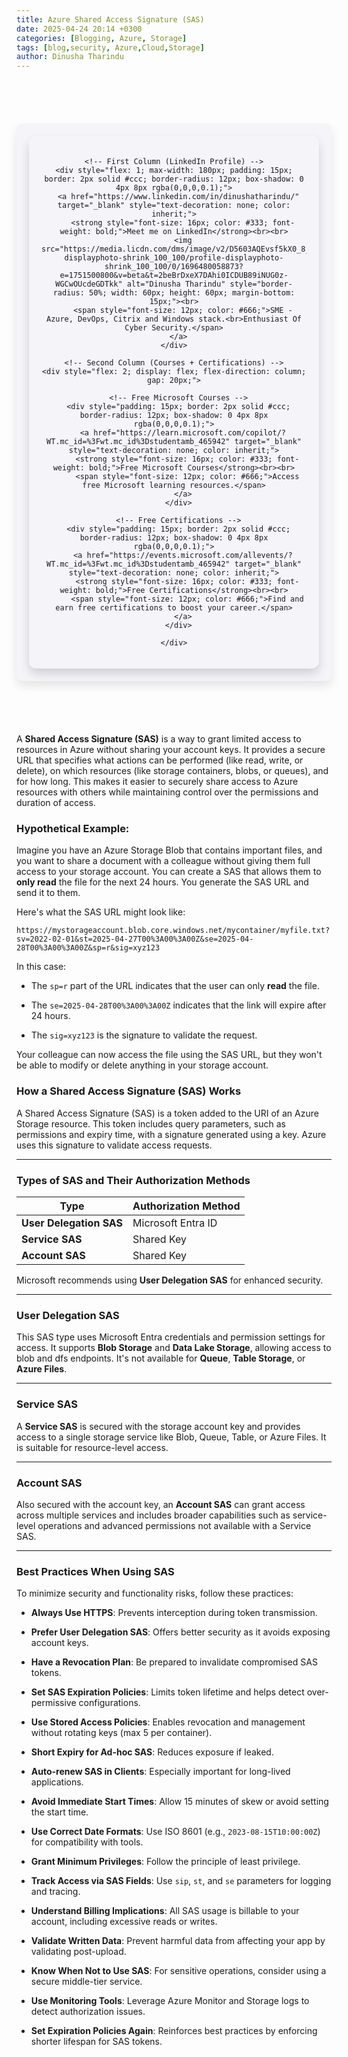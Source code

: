 ```yaml
---
title: Azure Shared Access Signature (SAS)
date: 2025-04-24 20:14 +0300
categories: [Blogging, Azure, Storage]
tags: [blog,security, Azure,Cloud,Storage]
author: Dinusha Tharindu
---
```

<!-- Space between Posts -->
<div style="height: 50px;"></div> <!-- This creates space -->

<div style="margin: 20px auto; padding: 20px; max-width: 900px; background: #f4f4f9; border-radius: 10px; box-shadow: 0 8px 16px rgba(0, 0, 0, 0.1);">

  <div style="display: flex; justify-content: center; align-items: flex-start; text-align: center; gap: 25px; padding: 20px; border-radius: 12px; box-shadow: 0 8px 16px rgba(0,0,0,0.15);">
  
    <!-- First Column (LinkedIn Profile) -->
    <div style="flex: 1; max-width: 180px; padding: 15px; border: 2px solid #ccc; border-radius: 12px; box-shadow: 0 4px 8px rgba(0,0,0,0.1);">
      <a href="https://www.linkedin.com/in/dinushatharindu/" target="_blank" style="text-decoration: none; color: inherit;">
        <strong style="font-size: 16px; color: #333; font-weight: bold;">Meet me on LinkedIn</strong><br><br>
        <img src="https://media.licdn.com/dms/image/v2/D5603AQEvsf5kX0_8jw/profile-displayphoto-shrink_100_100/profile-displayphoto-shrink_100_100/0/1696480058873?e=1751500800&v=beta&t=2beBrDxeX7DAhi0ICDUB89iNUG0z-WGCwOUcdeGDTkk" alt="Dinusha Tharindu" style="border-radius: 50%; width: 60px; height: 60px; margin-bottom: 15px;"><br>
        <span style="font-size: 12px; color: #666;">SME - Azure, DevOps, Citrix and Windows stack.<br>Enthusiast Of Cyber Security.</span>
      </a>
    </div>

    <!-- Second Column (Courses + Certifications) -->
    <div style="flex: 2; display: flex; flex-direction: column; gap: 20px;">
  
      <!-- Free Microsoft Courses -->
      <div style="padding: 15px; border: 2px solid #ccc; border-radius: 12px; box-shadow: 0 4px 8px rgba(0,0,0,0.1);">
        <a href="https://learn.microsoft.com/copilot/?WT.mc_id=%3Fwt.mc_id%3Dstudentamb_465942" target="_blank" style="text-decoration: none; color: inherit;">
          <strong style="font-size: 16px; color: #333; font-weight: bold;">Free Microsoft Courses</strong><br><br>
          <span style="font-size: 12px; color: #666;">Access free Microsoft learning resources.</span>
        </a>
      </div>
  
      <!-- Free Certifications -->
      <div style="padding: 15px; border: 2px solid #ccc; border-radius: 12px; box-shadow: 0 4px 8px rgba(0,0,0,0.1);">
        <a href="https://events.microsoft.com/allevents/?WT.mc_id=%3Fwt.mc_id%3Dstudentamb_465942" target="_blank" style="text-decoration: none; color: inherit;">
          <strong style="font-size: 16px; color: #333; font-weight: bold;">Free Certifications</strong><br><br>
          <span style="font-size: 12px; color: #666;">Find and earn free certifications to boost your career.</span>
        </a>
      </div>
  
    </div>

  </div>

</div>

<!-- Space between Posts -->
<div style="height: 50px;"></div> <!-- This creates space -->

A **Shared Access Signature (SAS)** is a way to grant limited access to resources in Azure without sharing your account keys. It provides a secure URL that specifies what actions can be performed (like read, write, or delete), on which resources (like storage containers, blobs, or queues), and for how long. This makes it easier to securely share access to Azure resources with others while maintaining control over the permissions and duration of access.

### Hypothetical Example:

Imagine you have an Azure Storage Blob that contains important files, and you want to share a document with a colleague without giving them full access to your storage account. You can create a SAS that allows them to **only read** the file for the next 24 hours. You generate the SAS URL and send it to them.

Here's what the SAS URL might look like:

```
https://mystorageaccount.blob.core.windows.net/mycontainer/myfile.txt?sv=2022-02-01&st=2025-04-27T00%3A00%3A00Z&se=2025-04-28T00%3A00%3A00Z&sp=r&sig=xyz123

```

In this case:

-   The `sp=r` part of the URL indicates that the user can only **read** the file.

-   The `se=2025-04-28T00%3A00%3A00Z` indicates that the link will expire after 24 hours.

-   The `sig=xyz123` is the signature to validate the request.

Your colleague can now access the file using the SAS URL, but they won't be able to modify or delete anything in your storage account.


### **How a Shared Access Signature (SAS) Works**

A Shared Access Signature (SAS) is a token added to the URI of an Azure Storage resource. This token includes query parameters, such as permissions and expiry time, with a signature generated using a key. Azure uses this signature to validate access requests.

* * * * *

### **Types of SAS and Their Authorization Methods**

| Type | Authorization Method |
| --- | --- |
| **User Delegation SAS** | Microsoft Entra ID |
| **Service SAS** | Shared Key |
| **Account SAS** | Shared Key |

Microsoft recommends using **User Delegation SAS** for enhanced security.

* * * * *

### **User Delegation SAS**

This SAS type uses Microsoft Entra credentials and permission settings for access. It supports **Blob Storage** and **Data Lake Storage**, allowing access to blob and dfs endpoints. It's not available for **Queue**, **Table Storage**, or **Azure Files**.

* * * * *

### **Service SAS**

A **Service SAS** is secured with the storage account key and provides access to a single storage service like Blob, Queue, Table, or Azure Files. It is suitable for resource-level access.

* * * * *

### **Account SAS**

Also secured with the account key, an **Account SAS** can grant access across multiple services and includes broader capabilities such as service-level operations and advanced permissions not available with a Service SAS.

* * * * *

### **Best Practices When Using SAS**

To minimize security and functionality risks, follow these practices:

-   **Always Use HTTPS**: Prevents interception during token transmission.

-   **Prefer User Delegation SAS**: Offers better security as it avoids exposing account keys.

-   **Have a Revocation Plan**: Be prepared to invalidate compromised SAS tokens.

-   **Set SAS Expiration Policies**: Limits token lifetime and helps detect over-permissive configurations.

-   **Use Stored Access Policies**: Enables revocation and management without rotating keys (max 5 per container).

-   **Short Expiry for Ad-hoc SAS**: Reduces exposure if leaked.

-   **Auto-renew SAS in Clients**: Especially important for long-lived applications.

-   **Avoid Immediate Start Times**: Allow 15 minutes of skew or avoid setting the start time.

-   **Use Correct Date Formats**: Use ISO 8601 (e.g., `2023-08-15T10:00:00Z`) for compatibility with tools.

-   **Grant Minimum Privileges**: Follow the principle of least privilege.

-   **Track Access via SAS Fields**: Use `sip`, `st`, and `se` parameters for logging and tracing.

-   **Understand Billing Implications**: All SAS usage is billable to your account, including excessive reads or writes.

-   **Validate Written Data**: Prevent harmful data from affecting your app by validating post-upload.

-   **Know When Not to Use SAS**: For sensitive operations, consider using a secure middle-tier service.

-   **Use Monitoring Tools**: Leverage Azure Monitor and Storage logs to detect authorization issues.

-   **Set Expiration Policies Again**: Reinforces best practices by enforcing shorter lifespan for SAS tokens.